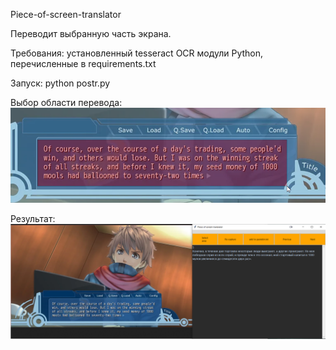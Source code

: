 Piece-of-screen-translator

Переводит выбранную часть экрана.

Требования:
установленный tesseract OCR
модули Python, перечисленные в requirements.txt

Запуск:
python postr.py

Выбор области перевода:
![img_1.png](img_1.png)

Результат:
![img.png](img.png)